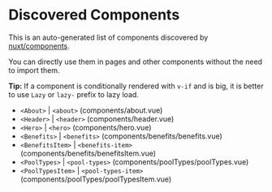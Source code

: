 # Discovered Components

This is an auto-generated list of components discovered by [nuxt/components](https://github.com/nuxt/components).

You can directly use them in pages and other components without the need to import them.

**Tip:** If a component is conditionally rendered with `v-if` and is big, it is better to use `Lazy` or `lazy-` prefix to lazy load.

- `<About>` | `<about>` (components/about.vue)
- `<Header>` | `<header>` (components/header.vue)
- `<Hero>` | `<hero>` (components/hero.vue)
- `<Benefits>` | `<benefits>` (components/benefits/benefits.vue)
- `<BenefitsItem>` | `<benefits-item>` (components/benefits/benefitsItem.vue)
- `<PoolTypes>` | `<pool-types>` (components/poolTypes/poolTypes.vue)
- `<PoolTypesItem>` | `<pool-types-item>` (components/poolTypes/poolTypesItem.vue)
